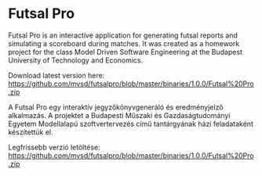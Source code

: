 Futsal Pro
=========

Futsal Pro is an interactive application for generating futsal reports
and simulating a scoreboard during matches. It was created as a homework
project for the class Model Driven Software Engineering at the Budapest
University of Technology and Economics.

Download latest version here: https://github.com/mvsd/futsalpro/blob/master/binaries/1.0.0/Futsal%20Pro.zip

A Futsal Pro egy interaktív jegyzőkönyvgeneráló és eredményjelző
alkalmazás. A projektet a Budapesti Műszaki és Gazdaságtudományi Egyetem
Modellalapú szoftvertervezés című tantárgyának házi feladataként
készítettük el.

Legfrissebb verzió letöltése: https://github.com/mvsd/futsalpro/blob/master/binaries/1.0.0/Futsal%20Pro.zip
